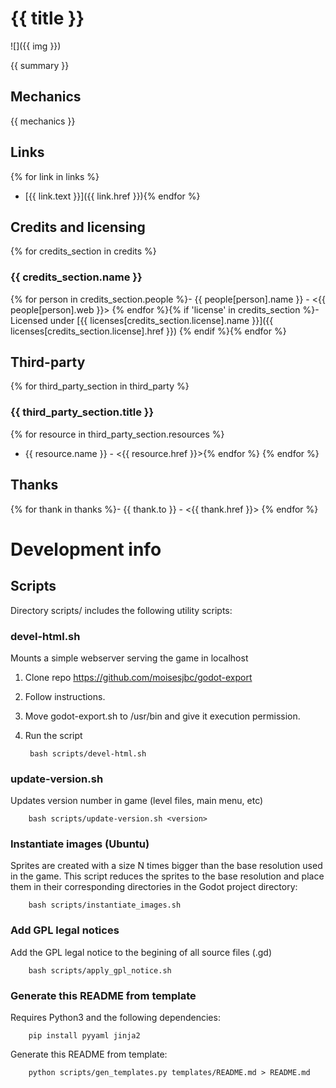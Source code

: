 # {{ title }}

![]({{ img }})

{{ summary }}

## Mechanics

{{ mechanics }}

## Links
{% for link in links %}
- [{{ link.text }}]({{ link.href }}){% endfor %}

## Credits and licensing
{% for credits_section in credits %}
### {{ credits_section.name }}

{% for person in credits_section.people %}- {{ people[person].name }} - <{{ people[person].web }}>
{% endfor %}{% if 'license' in credits_section %}- Licensed under [{{ licenses[credits_section.license].name }}]({{ licenses[credits_section.license].href }})
{% endif %}{% endfor %}

## Third-party
{% for third_party_section in third_party %}
### {{ third_party_section.title }}
{% for resource in third_party_section.resources %}
- {{ resource.name }} - <{{ resource.href }}>{% endfor %}
{% endfor %}

## Thanks

{% for thank in thanks %}- {{ thank.to }} - <{{ thank.href }}>
{% endfor %}

# Development info

## Scripts

Directory scripts/ includes the following utility scripts:

### devel-html.sh

Mounts a simple webserver serving the game in localhost

1. Clone repo <https://github.com/moisesjbc/godot-export>
2. Follow instructions.
3. Move godot-export.sh to /usr/bin and give it execution permission.
4. Run the script

        bash scripts/devel-html.sh

### update-version.sh

Updates version number in game (level files, main menu, etc)

        bash scripts/update-version.sh <version>

### Instantiate images (Ubuntu)

Sprites are created with a size N times bigger than the base resolution used in the game. This script reduces the sprites to the base resolution and place them in their corresponding directories in the Godot project directory:

        bash scripts/instantiate_images.sh

### Add GPL legal notices

Add the GPL legal notice to the begining of all source files (.gd)

        bash scripts/apply_gpl_notice.sh

### Generate this README from template

Requires Python3 and the following dependencies:

        pip install pyyaml jinja2

Generate this README from template:

        python scripts/gen_templates.py templates/README.md > README.md
